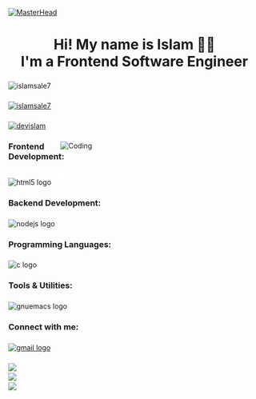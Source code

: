 [![MasterHead](https://firebasestorage.googleapis.com/v0/b/flexi-coding.appspot.com/o/dempgi7-520f8d5f-63d4-4453-8822-dbc149ae27f8.gif?alt=media&token=91c0c7b2-93c3-4029-b011-1a8703c5730d)](https://rishavchanda.io)

###

<h1 align="center">Hi! My name is Islam 🥷🏻<br>I'm a Frontend Software Engineer</h1>

###

<p align="left"> <img src="https://komarev.com/ghpvc/?username=islamsale7&label=Profile%20views&color=0e75b6&style=flat" alt="islamsale7" /> </p>

###

<p align="left"> <a href="https://github.com/ryo-ma/github-profile-trophy"><img src="https://github-profile-trophy.vercel.app/?username=islamsale7" alt="islamsale7" /></a> </p>

###

<p align="left"> <a href="https://twitter.com/devislam" target="blank"><img src="https://img.shields.io/twitter/follow/devislam?logo=twitter&style=for-the-badge" alt="devislam" /></a> </p>

###

<img align="right" alt="Coding" width="400" src="https://cdn.dribbble.com/users/1162077/screenshots/3848914/programmer.gif">

###

<h3 align="left">Frontend Development:</h3>

###

<div align="left">
  <img src="https://skillicons.dev/icons?i=html" height="40" alt="html5 logo"  />

  <img src="icons/html5.svg" width="24" height="24" alt="icon" />
</div>

###

<h3 align="left">Backend Development:</h3>

###

<div align="left">
  <img src="https://skillicons.dev/icons?i=nodejs" height="40" alt="nodejs logo"  />
</div>

###

<h3 align="left">Programming Languages:</h3>

###

<div align="left">
  <img src="https://skillicons.dev/icons?i=c" height="40" alt="c logo"  />
</div>

###

<h3 align="left">Tools & Utilities:</h3>

###

<div align="left">
  <img src="https://skillicons.dev/icons?i=emacs" height="40" alt="gnuemacs logo"  />
</div>

###

<h3 align="left">Connect with me:</h3>

###

<div align="left">
  <a href="developer.islamsaleh@gmail.com" target="_blank">
    <img src="https://raw.githubusercontent.com/maurodesouza/profile-readme-generator/master/src/assets/icons/social/gmail/default.svg" width="52" height="40" alt="gmail logo"  />
  </a>
</div>

###

![](https://github-readme-stats.vercel.app/api?username=islamsale7&theme=shades-of-purple&hide_border=false&include_all_commits=true&count_private=true)<br/>
![](https://github-readme-streak-stats.herokuapp.com/?user=islamsale7&theme=shades-of-purple&hide_border=false)<br/>
![](https://github-readme-stats.vercel.app/api/top-langs/?username=islamsale7&theme=shades-of-purple&hide_border=false&include_all_commits=true&count_private=true&layout=compact)

